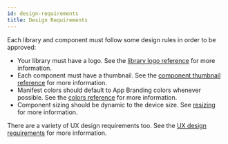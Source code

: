 ```yaml
---
id: design-requirements
title: Design Requirements
---
```


Each library and component must follow some design rules in order to be approved:

- Your library must have a logo. See the [library logo reference](/guidelines/logo-guidelines) for more information.
- Each component must have a thumbnail. See the [component thumbnail reference](/guidelines/thumbnail-guidelines) for more information.
- Manifest colors should default to App Branding colors whenever possible. See the [colors reference](colors-branding) for more information.
- Component sizing should be dynamic to the device size. See [resizing](resizing) for more information.

There are a variety of UX design requirements too. See the [UX design requirements](/guidelines/ux-design) for more information.
